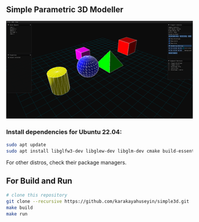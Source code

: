 ## Simple Parametric 3D Modeller

![Screenshot](docs/screenshot.png)
### Install dependencies for Ubuntu 22.04:
```sh
sudo apt update
sudo apt install libglfw3-dev libglew-dev libglm-dev cmake build-essential
```
For other distros, check their package managers.

## For Build and Run
```sh
# clone this repository
git clone --recursive https://github.com/karakayahuseyin/simple3d.git
make build
make run
```
